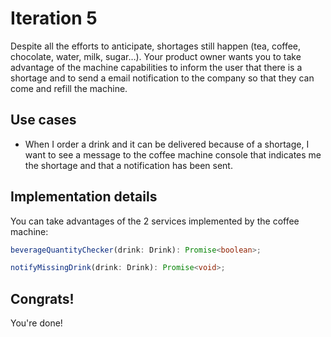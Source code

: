 # Iteration 5

Despite all the efforts to anticipate, shortages still happen (tea, coffee, chocolate, water, milk, sugar…). Your product owner wants you to take advantage of the machine capabilities to inform the user that there is a shortage and to send a email notification to the company so that they can come and refill the machine.

## Use cases

- When I order a drink and it can be delivered because of a shortage, I want to see a message to the coffee machine console that indicates me the shortage and that a notification has been sent.

## Implementation details

You can take advantages of the 2 services implemented by the coffee machine:

```typescript
beverageQuantityChecker(drink: Drink): Promise<boolean>;
```

```typescript
notifyMissingDrink(drink: Drink): Promise<void>;
```

## Congrats!

You're done!
